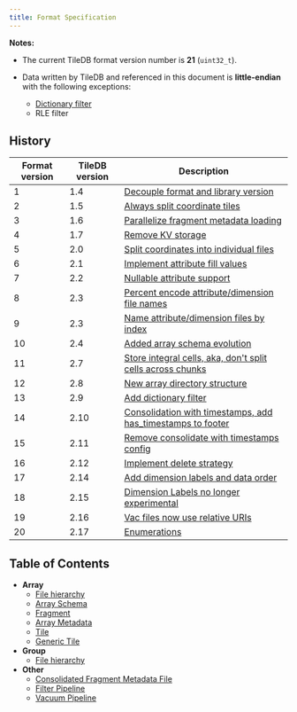 ```yaml
---
title: Format Specification
---
```


**Notes:**

* The current TileDB format version number is **21** (`uint32_t`).
* Data written by TileDB and referenced in this document is **little-endian**
  with the following exceptions:

  - [Dictionary filter](filters/dictionary_encoding.md)
  - RLE filter

## History

|Format version|TileDB version|Description|
|-|-|-|
|1|1.4|[Decouple format and library version](https://github.com/TileDB-Inc/TileDB/commit/610f087515b6de5c3290b09dab30c6943ec77feb)|
|2|1.5|[Always split coordinate tiles](https://github.com/TileDB-Inc/TileDB/commit/9394b38bdfbacd606d673896b4ae87e7968b7c2f)|
|3|1.6|[Parallelize fragment metadata loading](https://github.com/TileDB-Inc/TileDB/commit/a2eb6237e622c3a17691dbe04c9223ba099f7466)|
|4|1.7|[Remove KV storage](https://github.com/TileDB-Inc/TileDB/commit/e733f7baa85a41e25e5834a220234397d6038401)|
|5|2.0|[Split coordinates into individual files](https://github.com/TileDB-Inc/TileDB/commit/d3543bdbc4ee7c2ed1f2de8cee42b04c6ec8eafc)|
|6|2.1|[Implement attribute fill values](https://github.com/TileDB-Inc/TileDB/commit/eaafa47c97af0ee654a0ca2e97da7b8d941e672b)|
|7|2.2|[Nullable attribute support](https://github.com/TileDB-Inc/TileDB/commit/a7fd8d6dd74bb4fa1ae25a6f995da93812f92c20)|
|8|2.3|[Percent encode attribute/dimension file names](https://github.com/TileDB-Inc/TileDB/commit/97c5c4b0aa35cfd96197558ffc1189860b4adc6f)|
|9|2.3|[Name attribute/dimension files by index](https://github.com/TileDB-Inc/TileDB/commit/9a2ed1c22242f097300c2909baf6cb671a7ee33e)|
|10|2.4|[Added array schema evolution](https://github.com/TileDB-Inc/TileDB/commit/41e5e8f4b185f49777560d637b1d61de498364ce)|
|11|2.7|[Store integral cells, aka, don't split cells across chunks](https://github.com/TileDB-Inc/TileDB/commit/beab5113526b7156c8c6492542f1681555c8ae87)|
|12|2.8|[New array directory structure](https://github.com/TileDB-Inc/TileDB/commit/ce204ad1ea5b40f006f4a6ddf240d89c08b3235b)|
|13|2.9|[Add dictionary filter](https://github.com/TileDB-Inc/TileDB/commit/5637e8c678451c9d2356ccada118b504c8ca85f0)|
|14|2.10|[Consolidation with timestamps, add has_timestamps to footer](https://github.com/TileDB-Inc/TileDB/commit/31a3dce8db254efc36f6d28249febed41bba3bcd)|
|15|2.11|[Remove consolidate with timestamps config](https://github.com/TileDB-Inc/TileDB/commit/6b49739e79d804dc56eb0a7e422823ae6f002276)|
|16|2.12|[Implement delete strategy](https://github.com/TileDB-Inc/TileDB/commit/8d64b1f38177113379fa741016136dbd2b06fcfd)|
|17|2.14|[Add dimension labels and data order](https://github.com/TileDB-Inc/TileDB/commit/bb433fcf12dc74a38c7e843808ec1e593b16ce71)|
|18|2.15|[Dimension Labels no longer experimental](https://github.com/TileDB-Inc/TileDB/commit/c3a1bb47e7237f50e8ed9e33abfaa3161e23ff64)|
|19|2.16|[Vac files now use relative URIs](https://github.com/TileDB-Inc/TileDB/commit/ef3236a526b67c50138436a16f67ad274c2ca037)|
|20|2.17|[Enumerations](https://github.com/TileDB-Inc/TileDB/commit/c0d7c6a50fdeffbcc7d8c9ba4a29230fe22baed6)|

## Table of Contents

* **Array**
   * [File hierarchy](./array_file_hierarchy.md)
   * [Array Schema](./array_schema.md)
   * [Fragment](./fragment.md)
   * [Array Metadata](./metadata.md)
   * [Tile](./tile.md)
   * [Generic Tile](./generic_tile.md)
* **Group**
   * [File hierarchy](./group_file_hierarchy.md)
* **Other**
   * [Consolidated Fragment Metadata File](./consolidated_fragment_metadata_file.md)
   * [Filter Pipeline](./filter_pipeline.md)
   * [Vacuum Pipeline](./vacuum_file.md)
